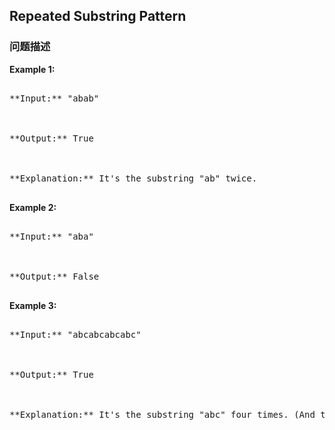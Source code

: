 ## Repeated Substring Pattern  
### 问题描述
**Example 1:**<br />
<pre>
**Input:** "abab"

**Output:** True

**Explanation:** It's the substring "ab" twice.
</pre>


**Example 2:**<br />
<pre>
**Input:** "aba"

**Output:** False
</pre>


**Example 3:**<br />
<pre>
**Input:** "abcabcabcabc"

**Output:** True

**Explanation:** It's the substring "abc" four times. (And the substring "abcabc" twice.)
</pre>

